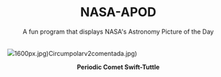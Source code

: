 <div align="center">
  <h1>
    NASA-APOD
  </h1>
</div>
  
<div align="center">
  A fun program that displays NASA's Astronomy Picture of the Day
</div>

<br>

![](https://apod.nasa.gov/apod/image/2408/Rhemann799_109P_24_11_92.jpg)1600px.jpg)Circumpolarv2comentada.jpg)

<p align = "center">
  <b>Periodic Comet Swift-Tuttle</b>
</p>
